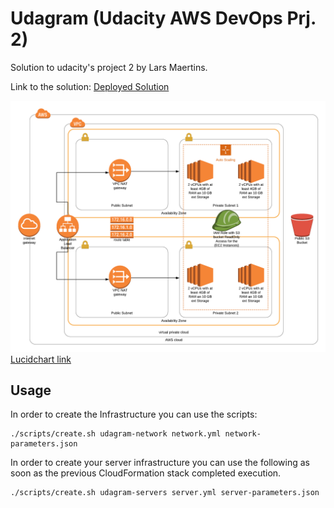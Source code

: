 # Udagram (Udacity AWS DevOps Prj. 2)
Solution to udacity's project 2 by Lars Maertins.

Link to the solution: [Deployed Solution](http://udagr-webap-zwcqjps9hg23-481232267.us-west-2.elb.amazonaws.com)

![alt text](https://github.com/larsm6/udacity-aws-devops-prj2/blob/master/assets/Architecture.png "Lucidchart Udagram Architecture")
[Lucidchart link](https://app.lucidchart.com/invitations/accept/d9f62676-1cbd-4539-9acc-7d839de0a569)

## Usage
In order to create the Infrastructure you can use the scripts:

```shell
./scripts/create.sh udagram-network network.yml network-parameters.json
```
In order to create your server infrastructure you can use the following as soon as the previous CloudFormation stack completed execution.
```shell
./scripts/create.sh udagram-servers server.yml server-parameters.json
```